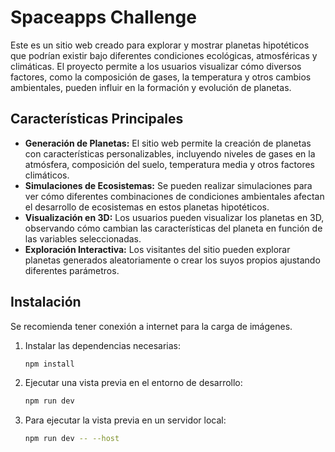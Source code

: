 # Spaceapps Challenge

Este es un sitio web creado para explorar y mostrar planetas hipotéticos que podrían existir bajo diferentes condiciones ecológicas, atmosféricas y climáticas. El proyecto permite a los usuarios visualizar cómo diversos factores, como la composición de gases, la temperatura y otros cambios ambientales, pueden influir en la formación y evolución de planetas.

## Características Principales

- **Generación de Planetas:** El sitio web permite la creación de planetas con características personalizables, incluyendo niveles de gases en la atmósfera, composición del suelo, temperatura media y otros factores climáticos.
- **Simulaciones de Ecosistemas:** Se pueden realizar simulaciones para ver cómo diferentes combinaciones de condiciones ambientales afectan el desarrollo de ecosistemas en estos planetas hipotéticos.
- **Visualización en 3D:** Los usuarios pueden visualizar los planetas en 3D, observando cómo cambian las características del planeta en función de las variables seleccionadas.
- **Exploración Interactiva:** Los visitantes del sitio pueden explorar planetas generados aleatoriamente o crear los suyos propios ajustando diferentes parámetros.

## Instalación

Se recomienda tener conexión a internet para la carga de imágenes.

1. Instalar las dependencias necesarias:
   ```bash
   npm install
   ```

2. Ejecutar una vista previa en el entorno de desarrollo:
   ```bash
   npm run dev
   ```

3. Para ejecutar la vista previa en un servidor local:
   ```bash
   npm run dev -- --host
   ```
